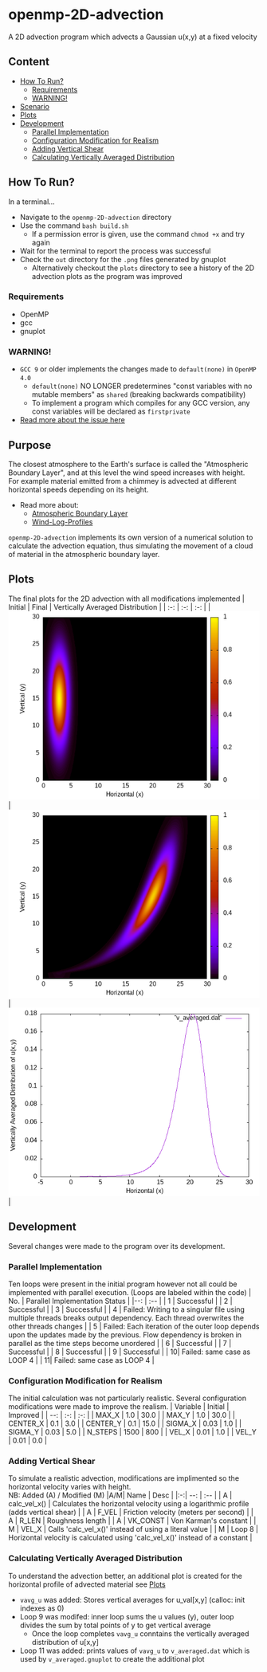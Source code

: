 # openmp-2D-advection
A 2D advection program which advects a Gaussian u(x,y) at a fixed velocity
  
## Content
 - [How To Run?](#How-To-Run?)
   - [Requirements](#Requirements)
   - [WARNING!](#WARNING!)
 - [Scenario](#Scenario)
 - [Plots](#Plots)
 - [Development](#Development)
   - [Parallel Implementation](#Parallel-Implementation)
   - [Configuration Modification for Realism](#Configuration-Modification-for-Realism)
   - [Adding Vertical Shear](#Adding-Vertical-Shear)
   - [Calculating Vertically Averaged Distribution](#Calculating-Vertically-Averaged-Distribution)

## How To Run?
In a terminal...
 * Navigate to the `openmp-2D-advection` directory
 * Use the command `bash build.sh`
   - If a permission error is given, use the command `chmod +x` and try again
 * Wait for the terminal to report the process was successful
 * Check the `out` directory for the `.png` files generated by gnuplot
   - Alternatively checkout the `plots` directory to see a history of the 2D advection plots as the program was improved
  
### Requirements
 * OpenMP
 * gcc
 * gnuplot

### WARNING!
 * `GCC 9` or older implements the changes made to `default(none)` in `OpenMP 4.0`
   - `default(none)` NO LONGER predetermines "const variables with no mutable members" as `shared` (breaking backwards compatibility)
   - To implement a program which compiles for any GCC version, any const variables will be declared as `firstprivate`
 * [Read more about the issue here](https://gcc.gnu.org/gcc-9/porting_to.html#ompdatasharing)
  
## Purpose
The closest atmosphere to the Earth's surface is called the "Atmospheric Boundary Layer", and at this level the wind speed increases with height.  
For example material emitted from a chimmey is advected at different horizontal speeds depending on its height.
 * Read more about:
   - [Atmospheric Boundary Layer](https://en.wikipedia.org/wiki/Planetary_boundary_layer)
   - [Wind-Log-Profiles](https://en.wikipedia.org/wiki/Log_wind_profile)
  
`openmp-2D-advection` implements its own version of a numerical solution to calculate the advection equation,
thus simulating the movement of a cloud of material in the atmospheric boundary layer.

## Plots
The final plots for the 2D advection with all modifications implemented
| Initial | Final | Vertically Averaged Distribution |
| :-: | :-: | :-: |
| <img alt="Intial" src="plots/3 - adding vertical shear/initial.png"> | <img alt="Intial" src="plots/3 - adding vertical shear/final.png"> | <img alt="Intial" src="plots/4 - vertical avg distro/v_averaged.png"> |

## Development
Several changes were made to the program over its development.

### Parallel Implementation
Ten loops were present in the initial program however not all could be implemented with parallel execution. (Loops are labeled within the code)
| No. |  Parallel Implementation Status |
|--:  | :--                             |
|   1 | Successful                      |
|   2 | Successful                      |
|   3 | Successful                      |
|   4 | Failed: Writing to a singular file using multiple threads breaks output dependency. Each thread overwrites the other threads changes |
|   5 | Failed: Each iteration of the outer loop depends upon the updates made by the previous. Flow dependency is broken in parallel as the time steps become unordered                               |
|   6 | Successful                      |
|   7 | Successful                      |
|   8 | Successful                      |
|   9 | Successful                      |
|   10| Failed: same case as LOOP 4     |
|   11| Failed: same case as LOOP 4     |

### Configuration Modification for Realism
The initial calculation was not particularly realistic. Several configuration modifications were made to improve the realism.
| Variable | Initial | Improved |
|   --:    | :-:  | :-:  |
| MAX_X    | 1.0  | 30.0 |
| MAX_Y    | 1.0  | 30.0 |
| CENTER_X | 0.1  | 3.0  |
| CENTER_Y | 0.1  | 15.0 |
| SIGMA_X  | 0.03 | 1.0  |
| SIGMA_Y  | 0.03 | 5.0  |
| N_STEPS  | 1500 | 800  |
| VEL_X    | 0.01 | 1.0  |
| VEL_Y    | 0.01 | 0.0  |

### Adding Vertical Shear
To simulate a realistic advection, modifications are implimented so the horizontal velocity varies with height.  
NB: Added (A) / Modified (M)
|A/M|     Name     | Desc                                                                                 |
|:-:|     --:      |    :--                                                                               |
| A | calc_vel_x() | Calculates the horizontal velocity using a logarithmic profile (adds vertical shear) |
| A | F_VEL        | Friction velocity (meters per second)                                                |
| A | R_LEN        | Roughness length                                                                     |
| A | VK_CONST     | Von Karman's constant                                                                |
| M | VEL_X        | Calls 'calc_vel_x()' instead of using a literal value                                |
| M | Loop 8       | Horizontal velocity is calculated using 'calc_vel_x()' instead of a constant         |  

### Calculating Vertically Averaged Distribution
To understand the advection better, an additional plot is created for the horizontal profile of advected material see [Plots](#Plots)
 * `vavg_u` was added: Stores vertical averages for u_val[x,y] (calloc: init indexes as 0)
 * Loop 9 was modifed: inner loop sums the u values (y), outer loop divides the sum by total points of y to get vertical average
   - Once the loop completes `vavg_u` conntains the vertically averaged distribution of u[x,y]
 * Loop 11 was added: prints values of `vavg_u` to `v_averaged.dat` which is used by `v_averaged.gnuplot` to create the additional plot